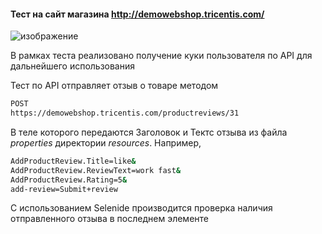 #### Тест на сайт магазина http://demowebshop.tricentis.com/
![изображение](https://user-images.githubusercontent.com/118796374/227031252-04a0e2b8-c196-48e9-9216-ee1ae1fe28e3.png)

В рамках теста реализовано получение куки пользователя по API для дальнейшего использования

Тест по API отправляет отзыв о товаре методом 
```bash
POST
https://demowebshop.tricentis.com/productreviews/31
```
В теле которого передаются Заголовок и Тектс отзыва из файла *properties* директории *resources*. Например,
```bash
AddProductReview.Title=like&
AddProductReview.ReviewText=work fast&
AddProductReview.Rating=5&
add-review=Submit+review
```
С использованием Selenide производится проверка наличия отправленного отзыва в последнем элементе
